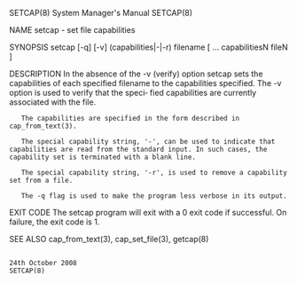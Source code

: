 SETCAP(8)                                                                        System Manager's Manual                                                                        SETCAP(8)

NAME
       setcap - set file capabilities

SYNOPSIS
       setcap [-q] [-v] (capabilities|-|-r) filename [ ... capabilitiesN fileN ]

DESCRIPTION
       In  the  absence of the -v (verify) option setcap sets the capabilities of each specified filename to the capabilities specified.  The -v option is used to verify that the speci‐
       fied capabilities are currently associated with the file.

       The capabilities are specified in the form described in cap_from_text(3).

       The special capability string, '-', can be used to indicate that capabilities are read from the standard input. In such cases, the capability set is terminated with a blank line.

       The special capability string, '-r', is used to remove a capability set from a file.

       The -q flag is used to make the program less verbose in its output.

EXIT CODE
       The setcap program will exit with a 0 exit code if successful. On failure, the exit code is 1.

SEE ALSO
       cap_from_text(3), cap_set_file(3), getcap(8)

                                                                                    24th October 2008                                                                           SETCAP(8)
